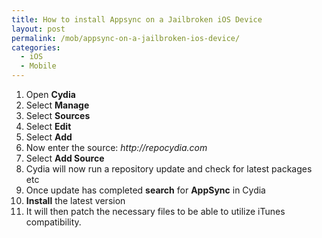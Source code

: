 ```yaml
---
title: How to install Appsync on a Jailbroken iOS Device
layout: post
permalink: /mob/appsync-on-a-jailbroken-ios-device/
categories:
  - iOS
  - Mobile
---
```

  1. Open **Cydia**
  2. Select **Manage**
  3. Select **Sources**
  4. Select **Edit**
  5. Select **Add**
  6. Now enter the source: _http://repocydia.com_
  7. Select **Add Source**
  8. Cydia will now run a repository update and check for latest packages etc
  9. Once update has completed **search** for **AppSync** in Cydia
 10. **Install** the latest version
 11. It will then patch the necessary files to be able to utilize iTunes compatibility.
